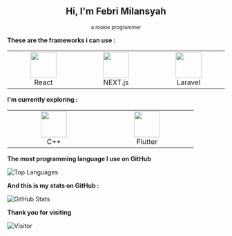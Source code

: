 <h2 align="center">Hi, I'm Febri Milansyah</h2>
<p align="center"><sup>a rookie programmer</p>

**These are the frameworks i can use :**

<table>
    <tr>
        <td align="center" width="200">
            <img src="https://upload.wikimedia.org/wikipedia/commons/a/a7/React-icon.svg" height="60" />
            <br />
            React
        </td>
        <td align="center" width="200">
            <img src="https://upload.wikimedia.org/wikipedia/commons/8/8e/Nextjs-logo.svg" height="60" />
            <br />
            NEXT.js
        </td>
        <td align="center" width="200">
            <img src="https://upload.wikimedia.org/wikipedia/commons/9/9a/Laravel.svg" height="60" />
            <br />
            Laravel
        </td>
    </tr>
</table>

**I'm currently exploring :**

<table>
    <tr>
        <td align="center" width="200">
            <img src="https://upload.wikimedia.org/wikipedia/commons/1/18/ISO_C%2B%2B_Logo.svg" height="60" />
            <br />
            C++
        </td>
        <td align="center" width="200">
            <img src="https://upload.wikimedia.org/wikipedia/commons/4/44/Google-flutter-logo.svg" height="60" />
            <br />
            Flutter
        </td>
    </tr>
</table>

**The most programming language I use on GitHub**

![Top Languages](https://github-readme-stats.vercel.app/api/top-langs/?username=fmilansyah&hide_title=true&layout=compact&theme=default#gh-light-mode-only)

**And this is my stats on GitHub :**

![GitHub Stats](https://github-readme-stats.vercel.app/api?username=fmilansyah&hide_title=true&show_icons=true&theme=default#gh-light-mode-only)

**Thank you for visiting**

![Visitor](https://visitor-badge.glitch.me/badge?page_id=fmilansyah.fmilansyah)